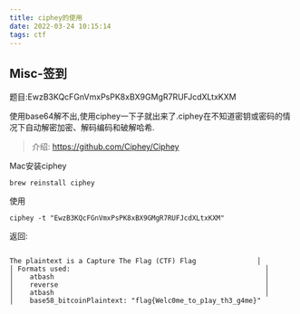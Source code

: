 ```yaml
---
title: ciphey的使用
date: 2022-03-24 10:15:14
tags: ctf
---
```

## Misc-签到

题目:EwzB3KQcFGnVmxPsPK8xBX9GMgR7RUFJcdXLtxKXM

使用base64解不出,使用ciphey一下子就出来了.ciphey在不知道密钥或密码的情况下自动解密加密、解码编码和破解哈希.

> 介绍: https://github.com/Ciphey/Ciphey

Mac安装ciphey

```
brew reinstall ciphey
```

使用

```ssh
ciphey -t "EwzB3KQcFGnVmxPsPK8xBX9GMgR7RUFJcdXLtxKXM"
```

返回:

```

The plaintext is a Capture The Flag (CTF) Flag               │
│ Formats used:                                                │
│    atbash                                                    │
│    reverse                                                   │
│    atbash                                                    │
│    base58_bitcoinPlaintext: "flag{Welc0me_to_p1ay_th3_g4me}"
```
